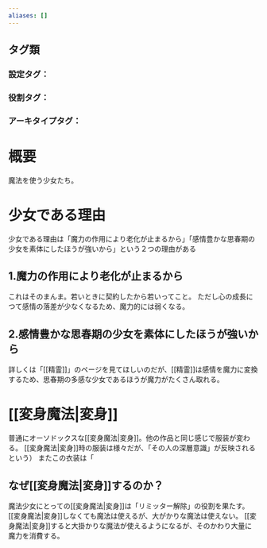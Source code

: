 ```yaml
---
aliases: []
---
```

## タグ類
### 設定タグ：
### 役割タグ：
### アーキタイプタグ：
# 概要
魔法を使う少女たち。
# 少女である理由
少女である理由は「魔力の作用により老化が止まるから」「感情豊かな思春期の少女を素体にしたほうが強いから」という２つの理由がある
## 1.魔力の作用により老化が止まるから
これはそのまんま。若いときに契約したから若いってこと。
ただし心の成長につて感情の落差が少なくなるため、魔力的には弱くなる。
## 2.感情豊かな思春期の少女を素体にしたほうが強いから
詳しくは「[[精霊]]」のページを見てほしいのだが、[[精霊]]は感情を魔力に変換するため、思春期の多感な少女であるほうが魔力がたくさん取れる。
# [[変身魔法|変身]]
普通にオーソドックスな[[変身魔法|変身]]。他の作品と同じ感じで服装が変わる。
[[変身魔法|変身]]時の服装は様々だが、「その人の深層意識」が反映されるという）
またこの衣装は「
## なぜ[[変身魔法|変身]]するのか？
魔法少女にとっての[[変身魔法|変身]]は「リミッター解除」の役割を果たす。
[[変身魔法|変身]]しなくても魔法は使えるが、大がかりな魔法は使えない。
[[変身魔法|変身]]すると大掛かりな魔法が使えるようになるが、そのかわり大量に魔力を消費する。